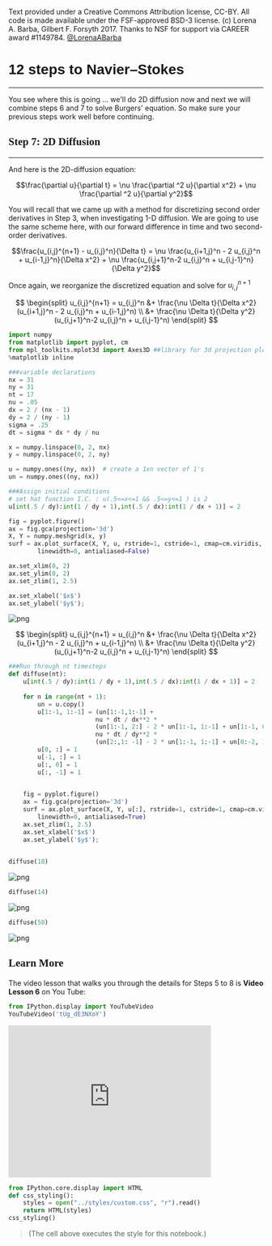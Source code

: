 Text provided under a Creative Commons Attribution license, CC-BY.  All code is made available under the FSF-approved BSD-3 license.  (c) Lorena A. Barba, Gilbert F. Forsyth 2017. Thanks to NSF for support via CAREER award #1149784.
[@LorenaABarba](https://twitter.com/LorenaABarba)

12 steps to Navier–Stokes
=====
***

You see where this is going ... we'll do 2D diffusion now and next we will combine steps 6 and 7 to solve Burgers' equation. So make sure your previous steps work well before continuing.

Step 7: 2D Diffusion
----
***

And here is the 2D-diffusion equation:

$$\frac{\partial u}{\partial t} = \nu \frac{\partial ^2 u}{\partial x^2} + \nu \frac{\partial ^2 u}{\partial y^2}$$

You will recall that we came up with a method for discretizing second order derivatives in Step 3, when investigating 1-D diffusion.  We are going to use the same scheme here, with our forward difference in time and two second-order derivatives. 

$$\frac{u_{i,j}^{n+1} - u_{i,j}^n}{\Delta t} = \nu \frac{u_{i+1,j}^n - 2 u_{i,j}^n + u_{i-1,j}^n}{\Delta x^2} + \nu \frac{u_{i,j+1}^n-2 u_{i,j}^n + u_{i,j-1}^n}{\Delta y^2}$$

Once again, we reorganize the discretized equation and solve for $u_{i,j}^{n+1}$

$$
\begin{split}
u_{i,j}^{n+1} = u_{i,j}^n &+ \frac{\nu \Delta t}{\Delta x^2}(u_{i+1,j}^n - 2 u_{i,j}^n + u_{i-1,j}^n) \\
&+ \frac{\nu \Delta t}{\Delta y^2}(u_{i,j+1}^n-2 u_{i,j}^n + u_{i,j-1}^n)
\end{split}
$$


```python
import numpy
from matplotlib import pyplot, cm
from mpl_toolkits.mplot3d import Axes3D ##library for 3d projection plots
%matplotlib inline
```


```python
###variable declarations
nx = 31
ny = 31
nt = 17
nu = .05
dx = 2 / (nx - 1)
dy = 2 / (ny - 1)
sigma = .25
dt = sigma * dx * dy / nu

x = numpy.linspace(0, 2, nx)
y = numpy.linspace(0, 2, ny)

u = numpy.ones((ny, nx))  # create a 1xn vector of 1's
un = numpy.ones((ny, nx))

###Assign initial conditions
# set hat function I.C. : u(.5<=x<=1 && .5<=y<=1 ) is 2
u[int(.5 / dy):int(1 / dy + 1),int(.5 / dx):int(1 / dx + 1)] = 2  
```


```python
fig = pyplot.figure()
ax = fig.gca(projection='3d')
X, Y = numpy.meshgrid(x, y)
surf = ax.plot_surface(X, Y, u, rstride=1, cstride=1, cmap=cm.viridis,
        linewidth=0, antialiased=False)

ax.set_xlim(0, 2)
ax.set_ylim(0, 2)
ax.set_zlim(1, 2.5)

ax.set_xlabel('$x$')
ax.set_ylabel('$y$');
```


    
![png](output_10_0.png)
    


$$
\begin{split}
u_{i,j}^{n+1} = u_{i,j}^n &+ \frac{\nu \Delta t}{\Delta x^2}(u_{i+1,j}^n - 2 u_{i,j}^n + u_{i-1,j}^n) \\
&+ \frac{\nu \Delta t}{\Delta y^2}(u_{i,j+1}^n-2 u_{i,j}^n + u_{i,j-1}^n)
\end{split}
$$


```python
###Run through nt timesteps
def diffuse(nt):
    u[int(.5 / dy):int(1 / dy + 1),int(.5 / dx):int(1 / dx + 1)] = 2  
    
    for n in range(nt + 1): 
        un = u.copy()
        u[1:-1, 1:-1] = (un[1:-1,1:-1] + 
                        nu * dt / dx**2 * 
                        (un[1:-1, 2:] - 2 * un[1:-1, 1:-1] + un[1:-1, 0:-2]) +
                        nu * dt / dy**2 * 
                        (un[2:,1: -1] - 2 * un[1:-1, 1:-1] + un[0:-2, 1:-1]))
        u[0, :] = 1
        u[-1, :] = 1
        u[:, 0] = 1
        u[:, -1] = 1

    
    fig = pyplot.figure()
    ax = fig.gca(projection='3d')
    surf = ax.plot_surface(X, Y, u[:], rstride=1, cstride=1, cmap=cm.viridis,
        linewidth=0, antialiased=True)
    ax.set_zlim(1, 2.5)
    ax.set_xlabel('$x$')
    ax.set_ylabel('$y$');
    

```


```python
diffuse(10)
```


    
![png](output_13_0.png)
    



```python
diffuse(14)
```


    
![png](output_14_0.png)
    



```python
diffuse(50)
```


    
![png](output_15_0.png)
    


## Learn More

The video lesson that walks you through the details for Steps 5 to 8 is **Video Lesson 6** on You Tube:


```python
from IPython.display import YouTubeVideo
YouTubeVideo('tUg_dE3NXoY')
```





<iframe
    width="400"
    height="300"
    src="https://www.youtube.com/embed/tUg_dE3NXoY"
    frameborder="0"
    allowfullscreen
></iframe>





```python
from IPython.core.display import HTML
def css_styling():
    styles = open("../styles/custom.css", "r").read()
    return HTML(styles)
css_styling()
```




<link href='http://fonts.googleapis.com/css?family=Fenix' rel='stylesheet' type='text/css'>
<link href='http://fonts.googleapis.com/css?family=Alegreya+Sans:100,300,400,500,700,800,900,100italic,300italic,400italic,500italic,700italic,800italic,900italic' rel='stylesheet' type='text/css'>
<link href='http://fonts.googleapis.com/css?family=Source+Code+Pro:300,400' rel='stylesheet' type='text/css'>
<style>
    @font-face {
        font-family: "Computer Modern";
        src: url('http://mirrors.ctan.org/fonts/cm-unicode/fonts/otf/cmunss.otf');
    }
    div.cell{
        width:800px;
        margin-left:16% !important;
        margin-right:auto;
    }
    h1 {
        font-family: 'Alegreya Sans', sans-serif;
    }
    h2 {
        font-family: 'Fenix', serif;
    }
    h3{
		font-family: 'Fenix', serif;
        margin-top:12px;
        margin-bottom: 3px;
       }
	h4{
		font-family: 'Fenix', serif;
       }
    h5 {
        font-family: 'Alegreya Sans', sans-serif;
    }	   
    div.text_cell_render{
        font-family: 'Alegreya Sans',Computer Modern, "Helvetica Neue", Arial, Helvetica, Geneva, sans-serif;
        line-height: 135%;
        font-size: 120%;
        width:600px;
        margin-left:auto;
        margin-right:auto;
    }
    .CodeMirror{
            font-family: "Source Code Pro";
			font-size: 90%;
    }
/*    .prompt{
        display: None;
    }*/
    .text_cell_render h1 {
        font-weight: 200;
        font-size: 50pt;
		line-height: 100%;
        color:#CD2305;
        margin-bottom: 0.5em;
        margin-top: 0.5em;
        display: block;
    }	
    .text_cell_render h5 {
        font-weight: 300;
        font-size: 16pt;
        color: #CD2305;
        font-style: italic;
        margin-bottom: .5em;
        margin-top: 0.5em;
        display: block;
    }

    .warning{
        color: rgb( 240, 20, 20 )
        }  
</style>
<script>
    MathJax.Hub.Config({
                        TeX: {
                           extensions: ["AMSmath.js"]
                           },
                tex2jax: {
                    inlineMath: [ ['$','$'], ["\\(","\\)"] ],
                    displayMath: [ ['$$','$$'], ["\\[","\\]"] ]
                },
                displayAlign: 'center', // Change this to 'center' to center equations.
                "HTML-CSS": {
                    styles: {'.MathJax_Display': {"margin": 4}}
                }
        });
</script>




> (The cell above executes the style for this notebook.)
